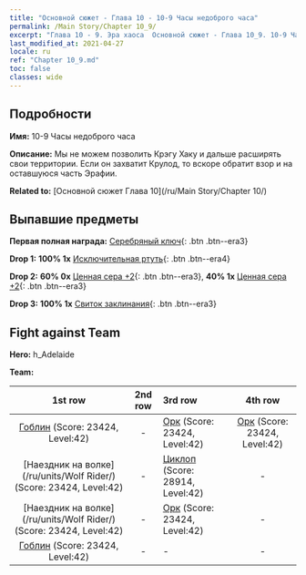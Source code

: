 ```yaml
---
title: "Основной сюжет - Глава 10 - 10-9 Часы недоброго часа"
permalink: /Main Story/Chapter 10_9/
excerpt: "Глава 10 - 9. Эра хаоса  Основной сюжет - Глава 10_9. 10-9 Часы недоброго часа"
last_modified_at: 2021-04-27
locale: ru
ref: "Chapter 10_9.md"
toc: false
classes: wide
---
```


## Подробности

 **Имя:** 10-9 Часы недоброго часа

 **Описание:** Мы не можем позволить Крэгу Хаку и дальше расширять свои территории. Если он захватит Крулод, то вскоре обратит взор и на оставшуюся часть Эрафии.

 **Related to:** [Основной сюжет Глава 10](/ru/Main Story/Chapter 10/)

## Выпавшие предметы

 **Первая полная награда:** [Серебряный ключ](/ItemsRU/con_693/){: .btn .btn--era3}

 **Drop 1:** **100% 1x** [Исключительная ртуть](/ItemsRU/mat_35/){: .btn .btn--era4}

 **Drop 2:** **60% 0x** [Ценная сера +2](/ItemsRU/mat_29/){: .btn .btn--era3}, **40% 1x** [Ценная сера +2](/ItemsRU/mat_29/){: .btn .btn--era3}

 **Drop 3:** **100% 1x** [Свиток заклинания](/ItemsRU/con_694/){: .btn .btn--era3}


## Fight against Team
 **Hero:** h_Adelaide

 **Team:**


  | 1st row | 2nd row | 3rd row | 4th row |
  |:----:|:----:|:----|:----:|
  | [Гоблин](/ru/units/Goblin/) (Score: 23424, Level:42)  | - | [Орк](/ru/units/Orc/) (Score: 23424, Level:42)  | [Орк](/ru/units/Orc/) (Score: 23424, Level:42)  |
  | [Наездник на волке](/ru/units/Wolf Rider/) (Score: 23424, Level:42)  | - | [Циклоп](/ru/units/Cyclops/) (Score: 28914, Level:42)  | - |
  | [Наездник на волке](/ru/units/Wolf Rider/) (Score: 23424, Level:42)  | - | [Орк](/ru/units/Orc/) (Score: 23424, Level:42)  | - |
  | [Гоблин](/ru/units/Goblin/) (Score: 23424, Level:42)  | - | - | - |


